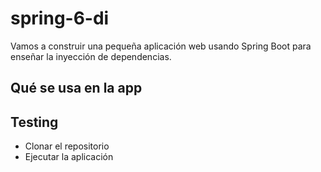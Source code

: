 # spring-6-di

Vamos a construir una pequeña aplicación web usando Spring Boot para enseñar la inyección de dependencias.

## Qué se usa en la app

## Testing

- Clonar el repositorio
- Ejecutar la aplicación
